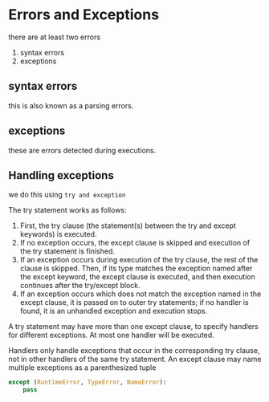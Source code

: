 # Errors and Exceptions

there are at least two errors

1. syntax errors
2. exceptions

## syntax errors

this is also known as a parsing errors.

## exceptions

these are errors detected during executions.

## Handling exceptions

we do this using `try and exception`

The try statement works as follows:

1. First, the try clause (the statement(s) between the try and except keywords) is executed.
2. If no exception occurs, the except clause is skipped and execution of the try statement is finished.
3. If an exception occurs during execution of the try clause, the rest of the clause is skipped. Then, if its type matches the exception named after the except keyword, the except clause is executed, and then execution continues after the try/except block.
4. If an exception occurs which does not match the exception named in the except clause, it is passed on to outer try statements; if no handler is found, it is an unhandled exception and execution stops.

A try statement may have more than one except clause, to specify handlers for different exceptions. At most one handler will be executed.

Handlers only handle exceptions that occur in the corresponding try clause, not in other handlers of the same try statement. An except clause may name multiple exceptions as a parenthesized tuple

```python
except (RuntimeError, TypeError, NameError):
    pass
```

